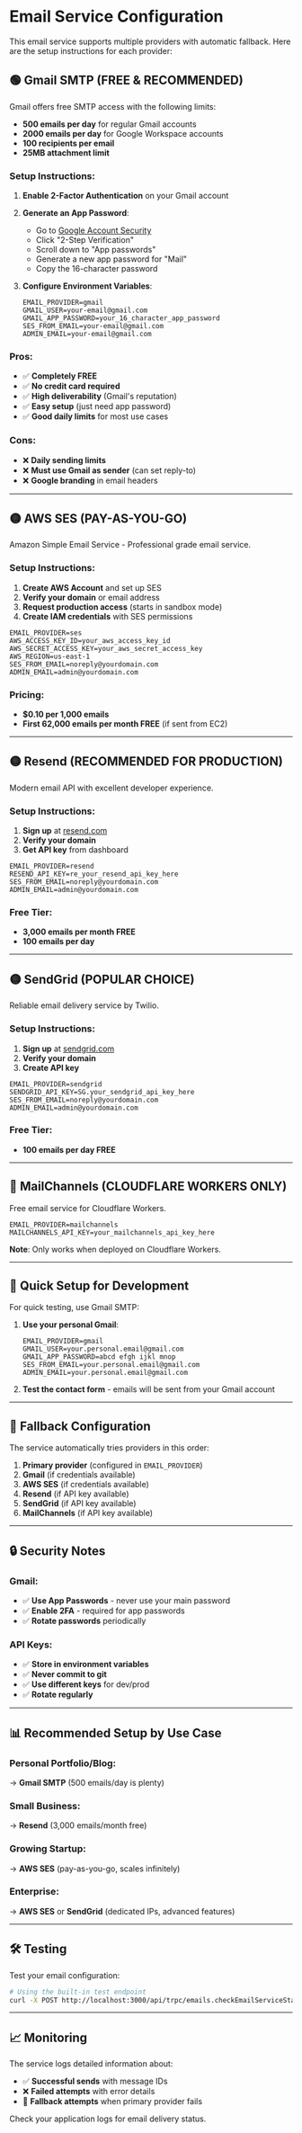 # Email Service Configuration

This email service supports multiple providers with automatic fallback. Here are the setup instructions for each provider:

## 🟢 Gmail SMTP (FREE & RECOMMENDED)

Gmail offers free SMTP access with the following limits:

- **500 emails per day** for regular Gmail accounts
- **2000 emails per day** for Google Workspace accounts
- **100 recipients per email**
- **25MB attachment limit**

### Setup Instructions:

1. **Enable 2-Factor Authentication** on your Gmail account
2. **Generate an App Password**:

   - Go to [Google Account Security](https://myaccount.google.com/security)
   - Click "2-Step Verification"
   - Scroll down to "App passwords"
   - Generate a new app password for "Mail"
   - Copy the 16-character password

3. **Configure Environment Variables**:
   ```env
   EMAIL_PROVIDER=gmail
   GMAIL_USER=your-email@gmail.com
   GMAIL_APP_PASSWORD=your_16_character_app_password
   SES_FROM_EMAIL=your-email@gmail.com
   ADMIN_EMAIL=your-email@gmail.com
   ```

### Pros:

- ✅ **Completely FREE**
- ✅ **No credit card required**
- ✅ **High deliverability** (Gmail's reputation)
- ✅ **Easy setup** (just need app password)
- ✅ **Good daily limits** for most use cases

### Cons:

- ❌ **Daily sending limits**
- ❌ **Must use Gmail as sender** (can set reply-to)
- ❌ **Google branding** in email headers

---

## 🟡 AWS SES (PAY-AS-YOU-GO)

Amazon Simple Email Service - Professional grade email service.

### Setup Instructions:

1. **Create AWS Account** and set up SES
2. **Verify your domain** or email address
3. **Request production access** (starts in sandbox mode)
4. **Create IAM credentials** with SES permissions

```env
EMAIL_PROVIDER=ses
AWS_ACCESS_KEY_ID=your_aws_access_key_id
AWS_SECRET_ACCESS_KEY=your_aws_secret_access_key
AWS_REGION=us-east-1
SES_FROM_EMAIL=noreply@yourdomain.com
ADMIN_EMAIL=admin@yourdomain.com
```

### Pricing:

- **$0.10 per 1,000 emails**
- **First 62,000 emails per month FREE** (if sent from EC2)

---

## 🟡 Resend (RECOMMENDED FOR PRODUCTION)

Modern email API with excellent developer experience.

### Setup Instructions:

1. **Sign up** at [resend.com](https://resend.com)
2. **Verify your domain**
3. **Get API key** from dashboard

```env
EMAIL_PROVIDER=resend
RESEND_API_KEY=re_your_resend_api_key_here
SES_FROM_EMAIL=noreply@yourdomain.com
ADMIN_EMAIL=admin@yourdomain.com
```

### Free Tier:

- **3,000 emails per month FREE**
- **100 emails per day**

---

## 🟡 SendGrid (POPULAR CHOICE)

Reliable email delivery service by Twilio.

### Setup Instructions:

1. **Sign up** at [sendgrid.com](https://sendgrid.com)
2. **Verify your domain**
3. **Create API key**

```env
EMAIL_PROVIDER=sendgrid
SENDGRID_API_KEY=SG.your_sendgrid_api_key_here
SES_FROM_EMAIL=noreply@yourdomain.com
ADMIN_EMAIL=admin@yourdomain.com
```

### Free Tier:

- **100 emails per day FREE**

---

## 🔴 MailChannels (CLOUDFLARE WORKERS ONLY)

Free email service for Cloudflare Workers.

```env
EMAIL_PROVIDER=mailchannels
MAILCHANNELS_API_KEY=your_mailchannels_api_key_here
```

**Note**: Only works when deployed on Cloudflare Workers.

---

## 🚀 Quick Setup for Development

For quick testing, use Gmail SMTP:

1. **Use your personal Gmail**:

   ```env
   EMAIL_PROVIDER=gmail
   GMAIL_USER=your.personal.email@gmail.com
   GMAIL_APP_PASSWORD=abcd efgh ijkl mnop
   SES_FROM_EMAIL=your.personal.email@gmail.com
   ADMIN_EMAIL=your.personal.email@gmail.com
   ```

2. **Test the contact form** - emails will be sent from your Gmail account

---

## 🔧 Fallback Configuration

The service automatically tries providers in this order:

1. **Primary provider** (configured in `EMAIL_PROVIDER`)
2. **Gmail** (if credentials available)
3. **AWS SES** (if credentials available)
4. **Resend** (if API key available)
5. **SendGrid** (if API key available)
6. **MailChannels** (if API key available)

---

## 🔒 Security Notes

### Gmail:

- ✅ **Use App Passwords** - never use your main password
- ✅ **Enable 2FA** - required for app passwords
- ✅ **Rotate passwords** periodically

### API Keys:

- ✅ **Store in environment variables**
- ✅ **Never commit to git**
- ✅ **Use different keys** for dev/prod
- ✅ **Rotate regularly**

---

## 📊 Recommended Setup by Use Case

### **Personal Portfolio/Blog**:

→ **Gmail SMTP** (500 emails/day is plenty)

### **Small Business**:

→ **Resend** (3,000 emails/month free)

### **Growing Startup**:

→ **AWS SES** (pay-as-you-go, scales infinitely)

### **Enterprise**:

→ **AWS SES** or **SendGrid** (dedicated IPs, advanced features)

---

## 🛠️ Testing

Test your email configuration:

```bash
# Using the built-in test endpoint
curl -X POST http://localhost:3000/api/trpc/emails.checkEmailServiceStatus
```

---

## 📈 Monitoring

The service logs detailed information about:

- ✅ **Successful sends** with message IDs
- ❌ **Failed attempts** with error details
- 🔄 **Fallback attempts** when primary provider fails

Check your application logs for email delivery status.
